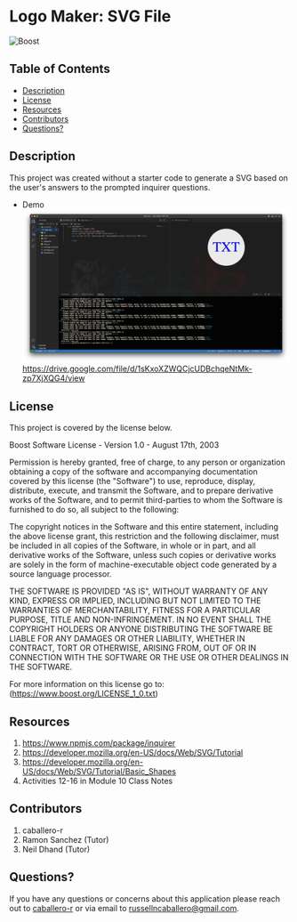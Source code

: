   # Logo Maker: SVG File 
  ![Boost](https://img.shields.io/badge/License-Boost_1.0-lightblue.svg)

  ## Table of Contents

   - [Description](#description)
   - [License](#license)
   - [Resources](#resources)
   - [Contributors](#contributors)
   - [Questions?](#questions)

  ## Description
  This project was created without a starter code to generate a SVG based on the user's answers to the prompted inquirer questions.

  - Demo
  ![Preview of Demo](utils/images/Demo_preview.png)
    https://drive.google.com/file/d/1sKxoXZWQCjcUDBchqeNtMk-zp7XjXQG4/view

  ## License
  
  This project is covered by the license below.

  Boost Software License - Version 1.0 - August 17th, 2003

Permission is hereby granted, free of charge, to any person or organization
obtaining a copy of the software and accompanying documentation covered by
this license (the "Software") to use, reproduce, display, distribute,
execute, and transmit the Software, and to prepare derivative works of the
Software, and to permit third-parties to whom the Software is furnished to
do so, all subject to the following:

The copyright notices in the Software and this entire statement, including
the above license grant, this restriction and the following disclaimer,
must be included in all copies of the Software, in whole or in part, and
all derivative works of the Software, unless such copies or derivative
works are solely in the form of machine-executable object code generated by
a source language processor.

THE SOFTWARE IS PROVIDED "AS IS", WITHOUT WARRANTY OF ANY KIND, EXPRESS OR
IMPLIED, INCLUDING BUT NOT LIMITED TO THE WARRANTIES OF MERCHANTABILITY,
FITNESS FOR A PARTICULAR PURPOSE, TITLE AND NON-INFRINGEMENT. IN NO EVENT
SHALL THE COPYRIGHT HOLDERS OR ANYONE DISTRIBUTING THE SOFTWARE BE LIABLE
FOR ANY DAMAGES OR OTHER LIABILITY, WHETHER IN CONTRACT, TORT OR OTHERWISE,
ARISING FROM, OUT OF OR IN CONNECTION WITH THE SOFTWARE OR THE USE OR OTHER
DEALINGS IN THE SOFTWARE.

  For more information on this license go to: (https://www.boost.org/LICENSE_1_0.txt)

  ## Resources
  1. https://www.npmjs.com/package/inquirer
  2. https://developer.mozilla.org/en-US/docs/Web/SVG/Tutorial
  3. https://developer.mozilla.org/en-US/docs/Web/SVG/Tutorial/Basic_Shapes
  4. Activities 12-16 in Module 10 Class Notes

  ## Contributors
  1. caballero-r
  2. Ramon Sanchez (Tutor)
  3. Neil Dhand (Tutor)


  ## Questions?
  If you have any questions or concerns about this application please reach out to [caballero-r](https://github.com/caballero-r) or via email to russellncaballero@gmail.com.